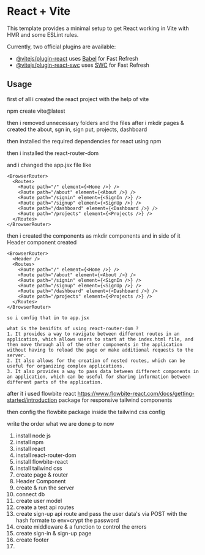 # React + Vite

This template provides a minimal setup to get React working in Vite with HMR and some ESLint rules.

Currently, two official plugins are available:

- [@vitejs/plugin-react](https://github.com/vitejs/vite-plugin-react/blob/main/packages/plugin-react/README.md) uses [Babel](https://babeljs.io/) for Fast Refresh
- [@vitejs/plugin-react-swc](https://github.com/vitejs/vite-plugin-react-swc) uses [SWC](https://swc.rs/) for Fast Refresh

## Usage

first of all i created the react project with the help of vite

npm create vite@latest

then i removed unnecessary folders and the files after i mkdir pages & created the about, sgn in, sign put, projects, dashboard

then installed the required dependencies for react using npm

then i installed the react-router-dom

and i changed the app.jsx file like

    <BrowserRouter>
      <Routes>
        <Route path="/" element={<Home />} />
        <Route path="/about" element={<About />} />
        <Route path="/signin" element={<SignIn />} />
        <Route path="/signup" element={<SignUp />} />
        <Route path="/dashboard" element={<Dashboard />} />
        <Route path="/projects" element={<Projects />} />
      </Routes>
    </BrowserRouter>

then i created the components as mkdir components and in side of it Header component created

    <BrowserRouter>
      <Header />
      <Routes>
        <Route path="/" element={<Home />} />
        <Route path="/about" element={<About />} />
        <Route path="/signin" element={<SignIn />} />
        <Route path="/signup" element={<SignUp />} />
        <Route path="/dashboard" element={<Dashboard />} />
        <Route path="/projects" element={<Projects />} />
      </Routes>
    </BrowserRouter>

    so i config that in to app.jsx

    what is the benifits of using react-router-dom ? 
    1. It provides a way to navigate between different routes in an application, which allows users to start at the index.html file, and then move through all of the other components in the application without having to reload the page or make additional requests to the server.
    2. It also allows for the creation of nested routes, which can be useful for organizing complex applications.
    3. It also provides a way to pass data between different components in an application, which can be useful for sharing information between different parts of the application.

after it i used flowbite react <https://www.flowbite-react.com/docs/getting-started/introduction> package for responsive tailwind components

then config the flowbite package inside the tailwind css config

write the order what we are done p to now

1. install node js
2. install npm
3. install react
4. install react-router-dom
5. install flowbite-react
6. install tailwind css
7. create page & router
8. Header Component
9. create & run the server
10. connect db
11. create user model
12. create a test api routes
13. create sign-up api route and pass the user data's via POST with the hash formate to env=crypt the password
14. create middleware & a function to control the errors
15. create sign-in & sign-up page
16. create footer
17.
